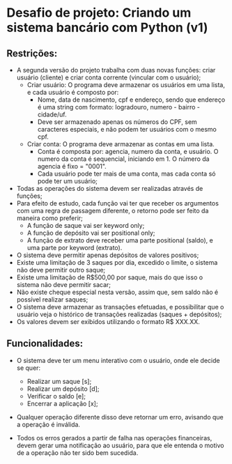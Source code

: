 
# Desafio de projeto: Criando um sistema bancário com Python (v1)


## Restrições:

* A segunda versão do projeto trabalha com duas novas funções: criar usuário (cliente) e criar conta corrente (vincular com o usuário);
	* Criar usuário: O programa deve armazenar os usuários em uma lista, e cada usuário é composto por:
		* Nome, data de nascimento, cpf e endereço, sendo que endereço é uma string com formato: logradouro, numero - bairro - cidade/uf.
		* Deve ser armazenado apenas os números do CPF, sem caracteres especiais, e não podem ter usuários com o mesmo cpf.
	* Criar conta: O programa deve armazenar as contas em uma lista.
		* Conta é composta por: agencia, numero da conta, e usuário. O numero da conta é sequencial, iniciando em 1. O número da agencia é fixo = "0001".
		* Cada usuário pode ter mais de uma conta, mas cada conta só pode ter um usuário;
* Todas as operações do sistema devem ser realizadas através de funções;
* Para efeito de estudo, cada função vai ter que receber os argumentos com uma regra de passagem diferente, o retorno pode ser feito da maneira como preferir;
	* A função de saque vai ser keyword only;
	* A função de depósito vai ser positional only;
	* A função de extrato deve receber uma parte positional (saldo), e uma parte por keyword (extrato).
* O sistema deve permitir apenas depósitos de valores positivos;
* Existe uma limitação de 3 saques por dia, excedido o limite, o sistema não deve permitir outro saque;
* Existe uma limitação de R$500,00 por saque, mais do que isso o sistema não deve permitir sacar;
* Não existe cheque especial nesta versão, assim que, sem saldo não é possível realizar saques;
* O sistema deve armazenar as transações efetuadas, e possibilitar que o usuário veja o histórico de transações realizadas (saques + depósitos);
* Os valores devem ser exibidos utilizando o formato R$ XXX.XX.

## Funcionalidades:

* O sistema deve ter um menu interativo com o usuário, onde ele decide se quer:
    - Realizar um saque [s];
    - Realizar um depósito [d];
    - Verificar o saldo [e];
    - Encerrar a aplicação [x];
* Qualquer operação diferente disso deve retornar um erro, avisando que a operação é inválida.

* Todos os erros gerados a partir de falha nas operações financeiras, devem gerar uma notificação ao usuário, para que ele entenda o motivo de a operação não ter sido bem sucedida.